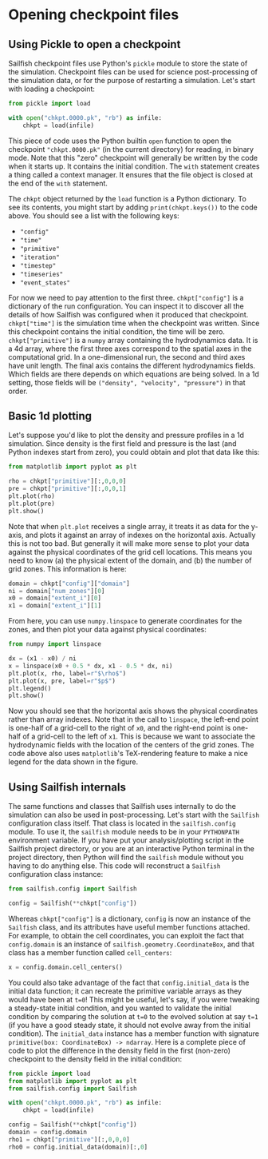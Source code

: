 # Opening checkpoint files

## Using Pickle to open a checkpoint

Sailfish checkpoint files use Python's `pickle` module to store the state of the simulation. Checkpoint files can be used for science post-processing of the simulation data, or for the purpose of restarting a simulation. Let's start with loading a checkpoint:

```python
from pickle import load

with open("chkpt.0000.pk", "rb") as infile:
    chkpt = load(infile)
```

This piece of code uses the Python builtin `open` function to open the checkpoint `"chkpt.0000.pk"` (in the current directory) for reading, in binary mode. Note that this "zero" checkpoint will generally be written by the code when it starts up. It contains the initial condition. The `with` statement creates a thing called a context manager. It ensures that the file object is closed at the end of the `with` statement.

The `chkpt` object returned by the `load` function is a Python dictionary. To see its contents, you might start by adding `print(chkpt.keys())` to the code above. You should see a list with the following keys:

- `"config"`
- `"time"`
- `"primitive"`
- `"iteration"`
- `"timestep"`
- `"timeseries"`
- `"event_states"`

For now we need to pay attention to the first three. `chkpt["config"]` is a dictionary of the run configuration. You can inspect it to discover all the details of how Sailfish was configured when it produced that checkpoint. `chkpt["time"]` is the simulation time when the checkpoint was written. Since this checkpoint contains the initial condition, the time will be zero. `chkpt["primitive"]` is a `numpy` array containing the hydrodynamics data. It is a 4d array, where the first three axes correspond to the spatial axes in the computational grid. In a one-dimensional run, the second and third axes have unit length. The final axis contains the different hydrodynamics fields. Which fields are there depends on which equations are being solved. In a 1d setting, those fields will be `("density", "velocity", "pressure")` in that order.

## Basic 1d plotting    

Let's suppose you'd like to plot the density and pressure profiles in a 1d simulation. Since density is the first field and pressure is the last (and Python indexes start from zero), you could obtain and plot that data like this:

```python
from matplotlib import pyplot as plt

rho = chkpt["primitive"][:,0,0,0]
pre = chkpt["primitive"][:,0,0,1]
plt.plot(rho)
plt.plot(pre)
plt.show()
```

Note that when `plt.plot` receives a single array, it treats it as data for the y-axis, and plots it against an array of indexes on the horizontal axis. Actually this is not too bad. But generally it will make more sense to plot your data against the physical coordinates of the grid cell locations. This means you need to know (a) the physical extent of the domain, and (b) the number of grid zones. This information is here:

```python
domain = chkpt["config"]["domain"]
ni = domain["num_zones"][0]
x0 = domain["extent_i"][0]
x1 = domain["extent_i"][1]
```

From here, you can use `numpy.linspace` to generate coordinates for the zones, and then plot your data against physical coordinates:

```python
from numpy import linspace

dx = (x1 - x0) / ni
x = linspace(x0 + 0.5 * dx, x1 - 0.5 * dx, ni)
plt.plot(x, rho, label=r"$\rho$")
plt.plot(x, pre, label=r"$p$")
plt.legend()
plt.show()
```

Now you should see that the horizontal axis shows the physical coordinates rather than array indexes. Note that in the call to `linspace`, the left-end point is one-half of a grid-cell to the right of `x0`, and the right-end point is one-half of a grid-cell to the left of `x1`. This is because we want to associate the hydrodynamic fields with the location of the centers of the grid zones. The code above also uses `matplotlib`'s TeX-rendering feature to make a nice legend for the data shown in the figure.

## Using Sailfish internals

The same functions and classes that Sailfish uses internally to do the simulation can also be used in post-processing. Let's start with the `Sailfish` configuration class itself. That class is located in the `sailfish.config` module. To use it, the `sailfish` module needs to be in your `PYTHONPATH` environment variable. If you have put your analysis/plotting script in the Sailfish project directory, or you are at an interactive Python terminal in the project directory, then Python will find the `sailfish` module without you having to do anything else. This code will reconstruct a `Sailfish` configuration class instance:

```python
from sailfish.config import Sailfish

config = Sailfish(**chkpt["config"])
```

Whereas `chkpt["config"]` is a dictionary, `config` is now an instance of the `Sailfish` class, and its attributes have useful member functions attached. For example, to obtain the cell coordinates, you can exploit the fact that `config.domain` is an instance of `sailfish.geometry.CoordinateBox`, and that class has a member function called `cell_centers`:

```python
x = config.domain.cell_centers()
```

You could also take advantage of the fact that `config.initial_data` is the initial data function; it can recreate the primitive variable arrays as they would have been at `t=0`! This might be useful, let's say, if you were tweaking a steady-state initial condition, and you wanted to validate the initial condition by comparing the solution at `t=0` to the evolved solution at say `t=1` (if you have a good steady state, it should not evolve away from the initial condition). The `initial_data` instance has a member function with signature `primitive(box: CoordinateBox) -> ndarray`. Here is a complete piece of code to plot the difference in the density field in the first (non-zero) checkpoint to the density field in the initial condition:

```python
from pickle import load
from matplotlib import pyplot as plt
from sailfish.config import Sailfish

with open("chkpt.0000.pk", "rb") as infile:
    chkpt = load(infile)

config = Sailfish(**chkpt["config"])
domain = config.domain
rho1 = chkpt["primitive"][:,0,0,0]
rho0 = config.initial_data(domain)[:,0]
```
